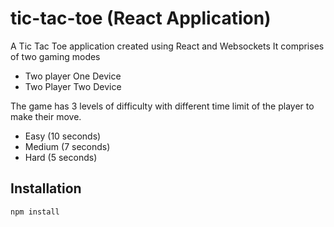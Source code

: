 # tic-tac-toe (React Application)
A Tic Tac Toe application created using React and Websockets
It comprises of two gaming modes 
- Two player One Device
- Two Player Two Device

The game has 3 levels of difficulty with different time limit of the player to make their move.
- Easy (10 seconds)
- Medium (7 seconds)
- Hard (5 seconds)

## Installation

``` npm install ```
